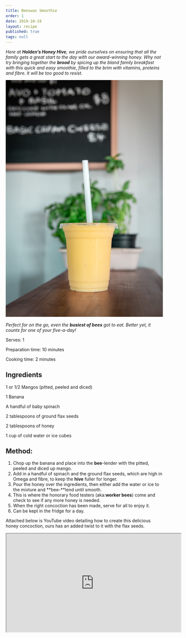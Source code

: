 ```yaml
---
title: Beeswax Smoothie
order: 1
date: 2019-10-19
layout: recipe
published: true
tags: null
---
```

*Here at **Holden’s Honey Hive**, we pride ourselves on ensuring that all the family gets a great start to the day with our award-winning honey. Why not try bringing together the **brood** by spicing up the bland family breakfast with this quick and easy smoothie, filled to the brim with vitamins, proteins and fibre. It will be too good to resist.* 

![Photo by Douglas Bagg on Unsplash](../uploads/douglas-bagg-glihfnzohac-unsplash.jpg)

*Perfect for on the go, even the **busiest of bees** got to eat. Better yet, it counts for one of your five-a-day!*

Serves: 1

Preparation time: 10 minutes

Cooking time: 2 minutes

## Ingredients

1 or 1/2 Mangos (pitted, peeled and diced)  

1 Banana 

A handful of baby spinach

2 tablespoons of ground flax seeds

2 tablespoons of honey

1 cup of cold water or ice cubes

## Method:

1. Chop up the banana and place into the **bee**-lender with the pitted, peeled and diced up mango.
2. Add in a handful of spinach and the ground flax seeds, which are high in Omega and fibre, to keep the **hive** fuller for longer.
3. Pour the honey over the ingredients, then either add the water or ice to the mixture and **bee-**lend until smooth.
4. This is where the honorary food testers (aka:**worker bees**) come and check to see if any more honey is needed.
5. When the right concoction has been made, serve for all to enjoy it.
6. Can be kept in the fridge for a day.

Attached below is YouTube video detailing how to create this delicious honey concoction, ours has an added twist to it with the flax seeds.

<div class="video-box"><iframe width="560" height="315" src="https://www.youtube.com/embed/https://youtu.be/2MJkyIFpOlA?rel=0" allow="accelerometer; autoplay; encrypted-media; gyroscope; picture-in-picture" allowfullscreen></iframe></div>